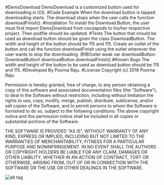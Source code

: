 #DemoDownload
    DemoDownload is a customized button used for downloading in iOS.
#Code Example
    When the download button is tapped downloading starts. The download stops when the user calls the function downloadFinish().
#Installation
        To install the Download Button, the user must first import DemoDownload from cocoapods to his/her respective project. Then podfile should be updated. 
#Tests
        The button that should be used as download button should be given the class DownloadButton. The width and height of the button should be 115 and 115. Create an outlet of the button and call the function downloadFinish using the outlet whenever the user wants to stop the downloading.
        @IBOutlet weak var downloadButton: DownloadButton!
        downloadButton.downloadFinish()
#Known Bugs
        The width and height of the button to be used as download button should be 115 and 115.
#Developed By
        Poorna Raju.
#License
        Copyright (c) 2016 Poorna Raju

Permission is hereby granted, free of charge, to any person obtaining a copy of this software and associated documentation files (the "Software"), to deal in the Software without restriction, including without limitation the rights to use, copy, modify, merge, publish, distribute, sublicense, and/or sell copies of the Software, and to permit persons to whom the Software is furnished to do so, subject to the following conditions:
The above copyright notice and this permission notice shall be included in all copies or substantial portions of the Software.

THE SOFTWARE IS PROVIDED "AS IS", WITHOUT WARRANTY OF ANY KIND, EXPRESS OR IMPLIED, INCLUDING BUT NOT LIMITED TO THE WARRANTIES OF MERCHANTABILITY, FITNESS FOR A PARTICULAR PURPOSE AND NONINFRINGEMENT. IN NO EVENT SHALL THE AUTHORS OR COPYRIGHT HOLDERS BE LIABLE FOR ANY CLAIM, DAMAGES OR OTHER LIABILITY, WHETHER IN AN ACTION OF CONTRACT, TORT OR OTHERWISE, ARISING FROM, OUT OF OR IN CONNECTION WITH THE SOFTWARE OR THE USE OR OTHER DEALINGS IN THE SOFTWARE.
   

![alt tag](https://uimovement.com/media/resource_image/image_2648.gif)
